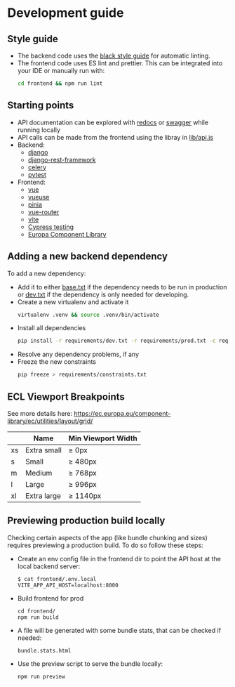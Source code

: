 # Development guide

## Style guide

- The backend code uses the [black style guide](https://black.readthedocs.io/en/stable/) for automatic linting.
- The frontend code uses ES lint and prettier. This can be integrated into your IDE or manually run with:
  ```bash
  cd frontend && npm run lint
  ```
  
## Starting points

- API documentation can be explored with [redocs](http://localhost:8000/api/v1/schema/redoc/) 
  or [swagger](http://localhost:8000/api/v1/schema/swagger-ui/#/) while running locally 
- API calls can be made from the frontend using the libray in [lib/api.js](../frontend/src/lib/api.js)
- Backend:
    - [django](https://docs.djangoproject.com//)
    - [django-rest-framework](https://www.django-rest-framework.org/)
    - [celery](https://docs.celeryq.dev/en/stable/)
    - [pytest](https://docs.pytest.org/)
- Frontend:
    - [vue](https://vuejs.org/guide/introduction.html)
    - [vueuse](https://vueuse.org/functions.html)
    - [pinia](https://pinia.vuejs.org/)
    - [vue-router](https://router.vuejs.org/)
    - [vite](https://vitejs.dev/)
    - [Cypress testing](https://docs.cypress.io/)
    - [Europa Component Library](https://ec.europa.eu/component-library/)

## Adding a new backend dependency

To add a new dependency:

- Add it to either [base.txt](../requirements/base.txt) if the dependency needs to be run in production
  or [dev.txt](../requirements/dev.txt) if the dependency is only needed for developing. 
- Create a new virtualenv and activate it 
  ```bash
  virtualenv .venv && source .venv/bin/activate
  ```
- Install all dependencies
  ```bash
  pip install -r requirements/dev.txt -r requirements/prod.txt -c requirements/constraints.txt
  ```
- Resolve any dependency problems, if any
- Freeze the new constraints
  ```bash
  pip freeze > requirements/constraints.txt
  ``` 
  
## ECL Viewport Breakpoints

See more details here: https://ec.europa.eu/component-library/ec/utilities/layout/grid/

|     | Name        | Min Viewport Width |
|-----|-------------|--------------------|
| xs  | Extra small | ≥ 0px              |
| s   | Small       | ≥ 480px            |
| m   | Medium      | ≥ 768px            |
| l   | Large       | ≥ 996px            |
| xl  | Extra large | ≥ 1140px           |

## Previewing production build locally

Checking certain aspects of the app (like bundle chunking and sizes) requires previewing 
a production build. To do so follow these steps:

- Create an env config file in the frontend dir to point the API host at the local 
  backend server:
  ```shell
  $ cat frontend/.env.local 
  VITE_APP_API_HOST=localhost:8000
  ```
- Build frontend for prod
  ```shell
  cd frontend/
  npm run build
  ```
- A file will be generated with some bundle stats, that can be checked if needed:
  ```shell
  bundle.stats.html
  ```
- Use the preview script to serve the bundle locally:
  ```shell
  npm run preview
  ```